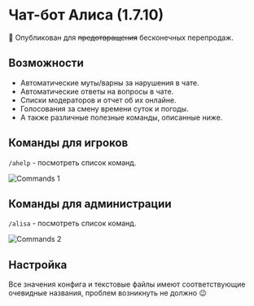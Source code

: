 # Чат-бот Алиса (1.7.10)

:green_heart: Опубликован для ~~предотвращения~~ бесконечных перепродаж.

## Возможности
- Автоматические муты/варны за нарушения в чате.
- Автоматические ответы на вопросы в чате.
- Списки модераторов и отчет об их онлайне.
- Голосования за смену времени суток и погоды.
- А также различные полезные команды, описанные ниже.

## Команды для игроков
`/ahelp` - посмотреть список команд.

![Commands 1](https://i.imgur.com/05xeY3F.png)

## Команды для администрации
`/alisa` - посмотреть список команд.

![Commands 2](https://i.imgur.com/Qu173an.png)

## Настройка
Все значения конфига и текстовые файлы имеют соответствующие очевидные названия, проблем возникнуть не должно :wink: